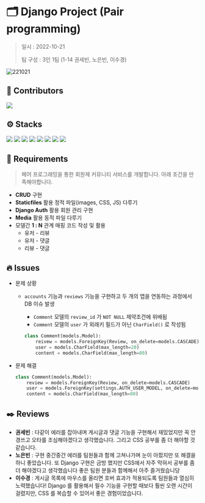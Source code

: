 # 🗂️ Django Project (Pair programming) 

> 일시 : 2022-10-21
>
> 팀 구성 : 3인 1팀 (1-14 권세빈, 노은빈, 이수경)



![221021](https://user-images.githubusercontent.com/106902415/197198156-219de00f-2ca0-4dc2-a279-53b349bd3864.gif)



## 🫧 Contributors

<a href="https://github.com/code-sum/221021-PJT/graphs/contributors">
  <img src="https://contrib.rocks/image?repo=code-sum/221021-PJT" />
</a>



## ⚙️ Stacks

<img src="https://img.shields.io/badge/Python-3776AB?style=flat-square&logo=Python&logoColor=ffffff"/> <img src="https://img.shields.io/badge/Django-092E20?style=flat-square&logo=Django&logoColor=ffffff"/> <img src="https://img.shields.io/badge/HTML5-E34F26?style=flat-square&logo=HTML5&logoColor=ffffff"/> <img src="https://img.shields.io/badge/CSS3-1572B6?style=flat-square&logo=CSS3&logoColor=ffffff"/> <img src="https://img.shields.io/badge/Bootstrap-7952B3?style=flat-square&logo=Bootstrap&logoColor=ffffff"/> <img src="https://img.shields.io/badge/Visual Studio Code-007ACC?style=flat-square&logo=Visual Studio Code&logoColor=ffffff"/> <img src="https://img.shields.io/badge/Git-F05032?style=flat-square&logo=Git&logoColor=ffffff"/> <img src="https://img.shields.io/badge/GitHub-181717?style=flat-square&logo=GitHub&logoColor=ffffff"/>



## 📑 Requirements 

> 페어 프로그래밍을 통한 회원제 커뮤니티 서비스를 개발합니다. 아래 조건을 만족해야합니다.

- **CRUD** 구현
- **Staticfiles** 활용 정적 파일(images, CSS, JS) 다루기
- **Django Auth** 활용 회원 관리 구현
- **Media** 활용 동적 파일 다루기
- 모델간 **1 : N** 관계 매핑 코드 작성 및 활용
  - 유저 - 리뷰
  - 유저 - 댓글
  - 리뷰 - 댓글



## 🔥 Issues

- 문제 상황

  - `accounts` 기능과 `reviews` 기능을 구현하고 두 개의 앱을 연동하는 과정에서 DB 이슈 발생

    - `Comment` 모델의 `review_id` 가 `NOT NULL` 제약조건에 위배됨
    - `Comment` 모델의 `user` 가 외래키 필드가 아닌 `CharField()` 로 작성됨 

    ```python
    class Comment(models.Model):
        reivew = models.ForeignKey(Review, on_delete=models.CASCADE)
        user = models.CharField(max_length=20)
        content = models.CharField(max_length=80)
    ```

- 문제 해결

  ```python
  class Comment(models.Model):
      review = models.ForeignKey(Review, on_delete=models.CASCADE)
      user = models.ForeignKey(settings.AUTH_USER_MODEL, on_delete=models.CASCADE)
      content = models.CharField(max_length=80)
  ```

  

## ✒️ Reviews

- **권세빈** : 다같이 에러를 잡아내며 게시글과 댓글 기능을 구현해서 재밌었지만 꼭 안경쓰고 오타를 조심해야겠다고 생각했습니다. 그리고 CSS 공부를 좀 더 해야할 것 같습니다.
- **노은빈** : 구현 중간중간 에러를 팀원들과 함께 고쳐나가며 눈이 아팠지만 또 해결을 하니 좋았습니다.  또 Django 구현은 금방 했지만 CSS에서 자주 막혀서 공부를 좀 더 해야겠다고 생각했습니다 좋은 팀원 분들과 함께해서 아주 즐거웠습니당
- **이수경** : 게시글 목록에 마우스를 올리면 호버 효과가 적용되도록 팀원들과 열심히 노력했습니다! Django 를 활용해서 필수 기능을 구현할 때보다 훨씬 오랜 시간이 걸렸지만, CSS 를 복습할 수 있어서 좋은 경험이었습니다.